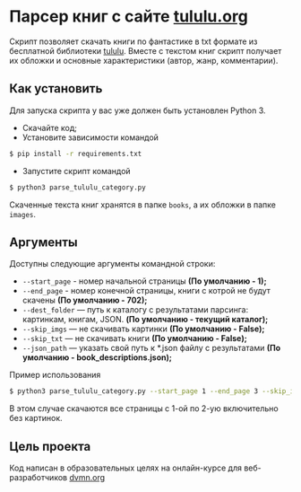 # Парсер книг с сайте [tululu.org](https://tululu.org/)

Скрипт позволяет скачать книги по фантастике в txt формате из бесплатной 
библиотеки 
[tululu](https://tululu.org/). Вместе с текстом книг скрипт получает их обложки 
и основные характеристики (автор, жанр, комментарии).

## Как установить

Для запуска скрипта у вас уже должен быть установлен Python 3.

- Скачайте код;
- Установите зависимости командой 
```bash
$ pip install -r requirements.txt
```
- Запустите скрипт командой 
```bash
$ python3 parse_tululu_category.py
```

Скаченные текста книг хранятся в папке `books`, а их обложки в папке 
`images`.

## Аргументы

Доступны следующие аргументы командной строки:
- `--start_page` - номер начальной страницы **(По умолчанию - 1);**
- `--end_page` - номер конечной страницы, книги с котрой не будут скачены **(По умолчанию - 702);**
- `--dest_folder` — путь к каталогу с результатами парсинга: картинкам, книгам, JSON. **(По умолчанию - текущий каталог);**
- `--skip_imgs` — не скачивать картинки **(По умолчанию - False);**
- `--skip_txt` — не скачивать книги **(По умолчанию - False);**
- `--json_path` — указать свой путь к *.json файлу с результатами **(По умолчанию - book_descriptions.json);**

Пример использования
```bash
$ python3 parse_tululu_category.py --start_page 1 --end_page 3 --skip_imgs True
```
В этом случае скачаются все страницы с 1-ой по 2-ую включительно без картинок.

## Цель проекта

Код написан в образовательных целях на онлайн-курсе для веб-разработчиков [dvmn.org](https://dvmn.org/)

